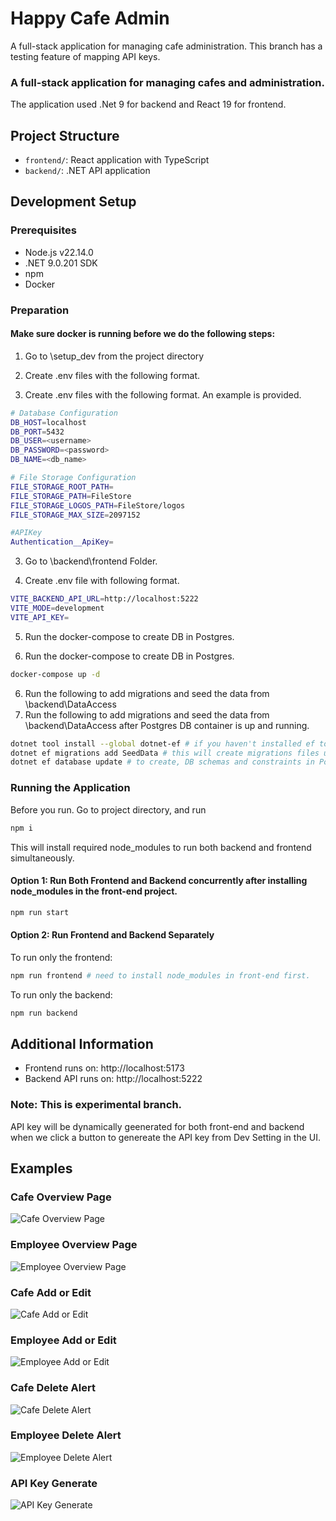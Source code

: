 # Happy Cafe Admin

A full-stack application for managing cafe administration.
This branch has a testing feature of mapping API keys.
### A full-stack application for managing cafes and administration.  
The application used .Net 9 for backend and React 19 for frontend.

## Project Structure

- `frontend/`: React application with TypeScript
- `backend/`: .NET API application

## Development Setup

### Prerequisites

- Node.js v22.14.0
- .NET 9.0.201 SDK
- npm
- Docker 

### Preparation

#### Make sure docker is running before we do the following steps:

1. Go to \setup_dev from the project <root> directory

2. Create .env files with the following format.

2. Create .env files with the following format. An example is provided.
```bash 
# Database Configuration
DB_HOST=localhost
DB_PORT=5432
DB_USER=<username>
DB_PASSWORD=<password>
DB_NAME=<db_name>

# File Storage Configuration
FILE_STORAGE_ROOT_PATH=
FILE_STORAGE_PATH=FileStore
FILE_STORAGE_LOGOS_PATH=FileStore/logos
FILE_STORAGE_MAX_SIZE=2097152

#APIKey
Authentication__ApiKey=
```
3. Go to \backend\frontend Folder.

4. Create .env file with following format.
```bash
VITE_BACKEND_API_URL=http://localhost:5222
VITE_MODE=development
VITE_API_KEY=
```
5. Run the docker-compose to create DB in Postgres. 

3. Run the docker-compose to create DB in Postgres. 
```bash
docker-compose up -d
```

6. Run the following to add migrations and seed the data from <Root>\backend\DataAccess
4. Run the following to add migrations and seed the data from <Root>\backend\DataAccess after Postgres DB container is up and running.
```bash
dotnet tool install --global dotnet-ef # if you haven't installed ef tool
dotnet ef migrations add SeedData # this will create migrations files under DataAccess/Migrations
dotnet ef database update # to create, DB schemas and constraints in Postgres
```

### Running the Application

Before you run. Go to project <Root> directory, and run 

```bash
npm i
```

This will install required node_modules to run both backend and frontend simultaneously.


#### Option 1: Run Both Frontend and Backend concurrently after installing node_modules in the front-end project.

```bash
npm run start
```

#### Option 2: Run Frontend and Backend Separately

To run only the frontend:

```bash
npm run frontend # need to install node_modules in front-end first.
```

To run only the backend:

```bash
npm run backend
```

## Additional Information

- Frontend runs on: http://localhost:5173
- Backend API runs on:  http://localhost:5222

### Note: This is experimental branch. 

API key will be dynamically geenerated for both front-end and backend when we click a button to genereate the API key from Dev Setting in the UI. 

## Examples

### Cafe Overview Page
![Cafe Overview Page](screenshots/cafe-page.png)

### Employee Overview Page
![Employee Overview Page](screenshots/employee-page.png)

### Cafe Add or Edit
![Cafe Add or Edit](screenshots/cafe-add-edit.png)

### Employee Add or Edit
![Employee Add or Edit](screenshots/employee-add-edit.png)

### Cafe Delete Alert
![Cafe Delete Alert](screenshots/cafe-delete.png)

### Employee Delete Alert
![Employee Delete Alert](screenshots/employee-delete.png)

### API Key Generate
![API Key Generate](screenshots/api-key-generate.png)
